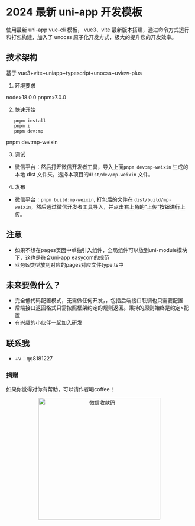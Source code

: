# 2024 最新 uni-app 开发模板

使用最新 uni-app vue-cli 模板， vue3、vite 最新版本搭建，通过命令方式运行和打包构建，加入了 unocss 原子化开发方式，极大的提升您的开发效率。

## 技术架构

基于 vue3+vite+uniapp+typescript+unocss+uview-plus

1. 环境要求

node>18.0.0
pnpm>7.0.0

2. 快速开始

```
   pnpm install
   pnpm i
   pnpm dev:mp

```

pnpm dev:mp-weixin

3. 调试

- 微信平台：然后打开微信开发者工具，导入上面`pnpm dev:mp-weixin` 生成的本地 dist 文件夹，选择本项目的`dist/dev/mp-weixin` 文件。

4. 发布

- 微信平台：`pnpm build:mp-weixin`, 打包后的文件在 `dist/build/mp-weixin`，然后通过微信开发者工具导入，并点击右上角的“上传”按钮进行上传。

## 注意

- 如果不想在pages页面中单独引入组件，全局组件可以放到uni-module模块下，这也是符合uni-app easycom的规范
- 业务ts类型放到对应的pages对应文件type.ts中

## 未来要做什么？

- 完全低代码配置模式，无需做任何开发，，包括后端接口联调也只需要配置
- 后端接口返回格式只需按照框架约定的规则返回。秉持的原则始终是约定>配置
- 有兴趣的小伙伴一起加入研发

## 联系我

- +v：qq8181227

### 捐赠

如果你觉得对你有帮助，可以请作者喝coffee！

<p align='center'>
<img alt="微信收款码" src="./src/static/pay.jpg" height="330" style="display:inline-block; height:330px;">
</p>
